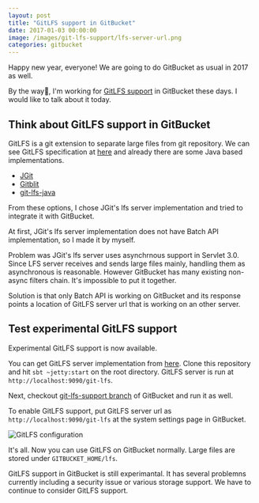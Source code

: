 ```yaml
---
layout: post
title: "GitLFS support in GitBucket"
date: 2017-01-03 00:00:00
image: /images/git-lfs-support/lfs-server-url.png
categories: gitbucket
---
```


Happy new year, everyone! We are going to do GitBucket as usual in 2017 as well.

By the way, I'm working for [GitLFS support](https://github.com/gitbucket/gitbucket/pull/1401) in GitBucket these days. I would like to talk about it today.

## Think about GitLFS support in GitBucket

GitLFS is a git extension to separate large files from git repository. We can see GitLFS specification at [here](https://github.com/git-lfs/git-lfs/blob/master/docs/README.md) and already there are some Java based implementations.

- [JGit](https://github.com/eclipse/jgit/tree/master/org.eclipse.jgit.lfs.server)
- [Gitblit](https://github.com/gitblit/gitblit/blob/master/src/site/setup_filestore.mkd)
- [git-lfs-java](https://github.com/bozaro/git-lfs-java)

From these options, I chose JGit's lfs server implementation and tried to integrate it with GitBucket.

At first, JGit's lfs server implementation does not have Batch API implementation, so I made it by myself.

Problem was JGit's lfs server uses asynchrnous support in Servlet 3.0. Since LFS server receives and sends large files mainly, handling them as asynchronous is reasonable. However GitBucket has many existing non-async filters chain. It's impossible to put it together.

Solution is that only Batch API is working on GitBucket and its response points a location of GitLFS server url that is working on an other server.

## Test experimental GitLFS support

Experimental GitLFS support is now available.

You can get GitLFS server implementation from [here](https://github.com/gitbucket/gitbucket-lfs). Clone this repository and hit `sbt ~jetty:start` on the root directory. GitLFS server is run at `http://localhost:9090/git-lfs`.

Next, checkout [git-lfs-support branch](https://github.com/gitbucket/gitbucket/tree/git-lfs-support) of GitBucket and run it as well.

To enable GitLFS support, put GitLFS server url as `http://localhost:9090/git-lfs` at the system settings page in GitBucket.

![GitLFS configuration]({{site.baseurl}}/images/git-lfs-support/lfs-server-url.png)

It's all. Now you can use GitLFS on GitBucket normally. Large files are stored under `GITBUCKET_HOME/lfs`.

GitLFS support in GitBucket is still experimantal. It has several problemns currently including a security issue or various storage support. We have to continue to consider GitLFS support.
